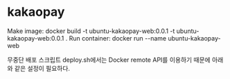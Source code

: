 # kakaopay

Make image: 
docker build -t ubuntu-kakaopay-web:0.0.1 -t ubuntu-kakaopay-web:0.0.1 .
Run container: 
docker run --name  ubuntu-kakaopay-web 

무중단 배포 스크립트 deploy.sh에서는 Docker remote API를 이용하기 때문에 아래와 같은 설정이 필요하다.
